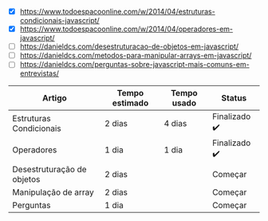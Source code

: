 - [x] https://www.todoespacoonline.com/w/2014/04/estruturas-condicionais-javascript/ <br>
- [x] https://www.todoespacoonline.com/w/2014/04/operadores-em-javascript/ <br>
- [ ] https://danieldcs.com/desestruturacao-de-objetos-em-javascript/ <br>
- [ ] https://danieldcs.com/metodos-para-manipular-arrays-em-javascript/ <br>
- [ ] https://danieldcs.com/perguntas-sobre-javascript-mais-comuns-em-entrevistas/

| Artigo           | Tempo estimado | Tempo usado   |  Status  | 
|----------------|---------------|---------------|----------------|
| Estruturas Condicionais | 2 dias  | 4 dias |   Finalizado :heavy_check_mark:
| Operadores   | 1 dia  | 1 dia |   Finalizado :heavy_check_mark:
| Desestruturação de objetos  | 2 dias  |    |   Começar
| Manipulação de array   | 2 dias  |    | Começar
| Perguntas | 1 dia |  | Começar

